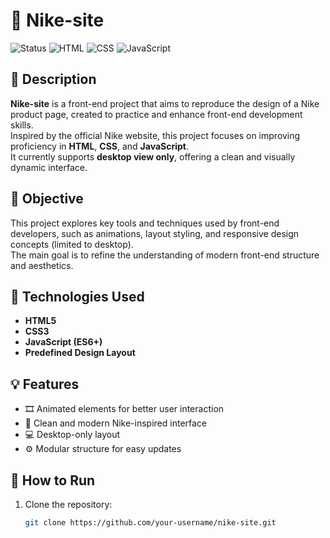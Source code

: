 # 👟 Nike-site

![Status](https://img.shields.io/badge/status-finished-brightgreen)
![HTML](https://img.shields.io/badge/language-HTML-orange)
![CSS](https://img.shields.io/badge/language-CSS-blue)
![JavaScript](https://img.shields.io/badge/language-JavaScript-yellow)

## 📝 Description
  **Nike-site** is a front-end project that aims to reproduce the design of a Nike product page, created to practice and enhance front-end development skills.  
Inspired by the official Nike website, this project focuses on improving proficiency in **HTML**, **CSS**, and **JavaScript**.  
It currently supports **desktop view only**, offering a clean and visually dynamic interface.

## 🎨 Objective
  This project explores key tools and techniques used by front-end developers, such as animations, layout styling, and responsive design concepts (limited to desktop).  
The main goal is to refine the understanding of modern front-end structure and aesthetics.

## 🧰 Technologies Used
- **HTML5**  
- **CSS3**  
- **JavaScript (ES6+)**  
- **Predefined Design Layout**

## 💡 Features
- 🎞️ Animated elements for better user interaction  
- 🎨 Clean and modern Nike-inspired interface  
- 💻 Desktop-only layout  
- ⚙️ Modular structure for easy updates  

## 🚀 How to Run
1. Clone the repository:
   ```bash
   git clone https://github.com/your-username/nike-site.git
